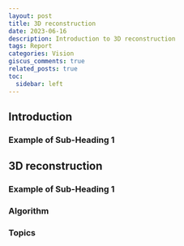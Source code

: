 ```yaml
---
layout: post
title: 3D reconstruction
date: 2023-06-16
description: Introduction to 3D reconstruction
tags: Report
categories: Vision
giscus_comments: true
related_posts: true
toc:
  sidebar: left
---
```

## Introduction

### Example of Sub-Heading 1

## 3D reconstruction
### Example of Sub-Heading 1

### Algorithm

### Topics

